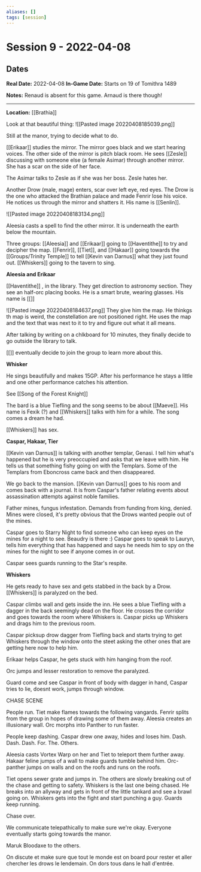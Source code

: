 ```yaml
---
aliases: []
tags: [session]
---
```

# Session 9 - 2022-04-08
## Dates
**Real Date:** 2022-04-08
**In-Game Date:** Starts on 19 of Tomithra 1489

**Notes:** Renaud is absent for this game. Arnaud is there though!

---

**Location:** [[Brathia]] 

Look at that beautiful thing:
![[Pasted image 20220408185039.png]]

Still at the manor, trying to decide what to do.

[[Erikaar]] studies the mirror. The mirror goes black and we start hearing voices. The other side of the mirror is pitch black room. He sees [[Zesle]] discussing with someone else (a female Asimar) through another mirror. She has a scar on the side of her face. 

The Asimar talks to Zesle as if she was her boss. Zesle hates her.

Another Drow (male, mage) enters, scar over left eye, red eyes. The Drow is the one who attacked the Brathian palace and made Fenrir lose his voice. He notices us through the mirror and shatters it. His name is [[Senlin]]. 

![[Pasted image 20220408183134.png]]

Aleesia casts a spell to find the other mirror. It is underneath the earth below the mountain.

Three groups: [[Aleesia]] and [[Erikaar]] going to [[Haventithe]] to try and decipher the map. [[Fenrir]], [[Tiet]], and [[Hakaar]] going towards the [[Groups/Trinity Temple]] to tell [[Kevin van Darnus]] what they just found out. [[Whiskers]] going to the tavern to sing.

**Aleesia and Erikaar**

[[Haventithe]] , in the library. They get direction to astronomy section. They see an half-orc placing books. He is a smart brute, wearing glasses. His name is [[]]

![[Pasted image 20220408184637.png]]
 They give him the map. He thinkgs th map is weird, the constellation are not positioned right. He uses the map and the text that was next to it to try and figure out what it all means.
 
After talking by writing on a chlkboard for 10 minutes, they finally decide to go outside the library to talk.

[[]] eventually decide to join the group to learn more about this.

**Whisker**

He sings beautifully and makes 15GP. After his performance he stays a little and one other performance catches his attention. 

See [[Song of the Forest Knight]]

The bard is a blue Tiefling and the song seems to be about [[Maeve]]. His name is Fexik (?) and [[Whiskers]] talks with him for a while. The song comes a dream he had. 

[[Whiskers]] has sex.

**Caspar, Hakaar, Tier**

[[Kevin van Darnus]] is talking with another templar, Genasi. I tell him what's happened but he is very preoccupied and asks that we leave with him. He tells us that something fishy going on with the Templars. Some of the Templars from Eboncross came back and then disappeared. 

We go back to the mansion. [[Kevin van Darnus]] goes to his room and comes back with a journal. It is from Caspar's father relating events about assassination attempts against noble families. 

Father mines, fungus infestation. Demands from funding from king, denied. Mines were closed, it's pretty obvious that the Drows wanted people out of the mines.

Caspar goes to Starry Night to find someone who can keep eyes on the mines for a night to see. Beaudry is there :) Caspar goes to speak to Lauryn, tells him everything that has happened and says he needs him to spy on the mines for the night to see if anyone comes in or out.

Caspar sees guards running to the Star's respite.

**Whiskers**

He gets ready to have sex and gets stabbed in the back by a Drow. [[Whiskers]] is paralyzed on the bed. 

Caspar climbs wall and gets inside the inn. He sees a blue Tiefling with a dagger in the back seemingly dead on the floor. He crosses the corridor and goes towards the room where Whiskers is. Caspar picks up Whiskers and drags him to the previous room.

Caspar picksup drow dagger from Tiefling back and starts trying to get Whiskers through the window onto the steet asking the other ones that are getting here now to help him.

Erikaar helps Caspar, he gets stuck with him hanging from the roof.

Orc jumps and lesser restoration to remove the paralyzed.

Guard come and see Caspar in front of body with dagger in hand, Caspar tries to lie, doesnt work, jumps through window.

CHASE SCENE

People run. Tiet make flames towards the following vangards. Fenrir splits from the group in hopes of drawing some of them away. Aleesia creates an illusionary wall. Orc morphs into Panther to run faster.

People keep dashing. Caspar drew one away, hides and loses him. Dash. Dash. Dash. For. The. Others.

Aleesia casts Vortex Warp on her and Tiet to teleport them further away. Hakaar feline jumps of a wall to make guards tumble behind him. Orc-panther jumps on walls and on the roofs and runs on the roofs.

Tiet opens sewer grate and jumps in. The others are slowly breaking out of the chase and getting to safety. Whiskers is the last one being chased. He breaks into an allyway and gets in front of the little tankard and see a brawl going on. Whiskers gets into the fight and start punching a guy. Guards keep running. 

Chase over.

We communicate telepathically to make sure we're okay. Everyone eventually starts going towards the manor.

Maruk Bloodaxe to the others. 

On discute et make sure que tout le monde est on board pour rester et aller chercher les drows le lendemain. On dors tous dans le hall d'entrée.


